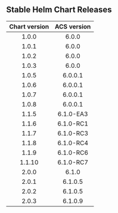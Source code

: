 ## Stable Helm Chart Releases

|Chart version|ACS version|
|:---:|:---:|
|1.0.0|6.0.0|
|1.0.1|6.0.0|
|1.0.2|6.0.0|
|1.0.3|6.0.0|
|1.0.5|6.0.0.1|
|1.0.6|6.0.0.1|
|1.0.7|6.0.0.1|
|1.0.8|6.0.0.1|
|1.1.5|6.1.0-EA3|
|1.1.6|6.1.0-RC1|
|1.1.7|6.1.0-RC3|
|1.1.8|6.1.0-RC4|
|1.1.9|6.1.0-RC6|
|1.1.10|6.1.0-RC7|
|2.0.0|6.1.0|
|2.0.1|6.1.0.5|
|2.0.2|6.1.0.5|
|2.0.3|6.1.0.9|